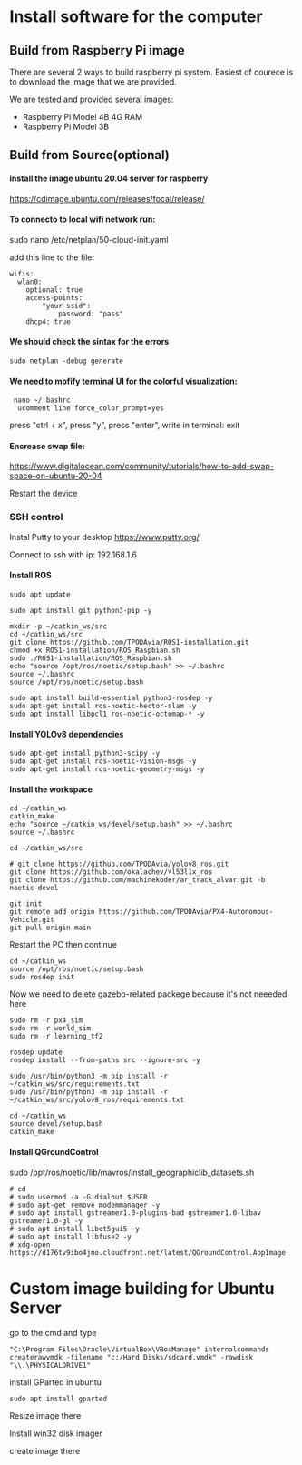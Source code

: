 # Install software for the computer 

## Build from Raspberry Pi image

There are several 2 ways to build raspberry pi system. Easiest of courece is to download the image that we are provided.

We are tested and provided several images:
- Raspberry Pi Model 4B 4G RAM
- Raspberry Pi Model 3B

## Build from Source(optional)

#### install the image ubuntu 20.04 server for raspberry
https://cdimage.ubuntu.com/releases/focal/release/


#### To connecto to local wifi network run:

sudo nano /etc/netplan/50-cloud-init.yaml

add this line to the file:
```
wifis:
  wlan0:
    optional: true
    access-points:
        "your-ssid":
            password: "pass"
    dhcp4: true
```
#### We should check the sintax for the errors
```
sudo netplan -debug generate
```
#### We need to mofify terminal UI for the colorful visualization:
```
 nano ~/.bashrc
  ucomment line force_color_prompt=yes
```
press "ctrl + x", press "y", press "enter", write in terminal: exit

#### Encrease swap file:
https://www.digitalocean.com/community/tutorials/how-to-add-swap-space-on-ubuntu-20-04

Restart the device

### SSH control

Instal Putty to your desktop
https://www.putty.org/

Connect to ssh with ip: 192.168.1.6

#### Install ROS
```
sudo apt update
```
```
sudo apt install git python3-pip -y
```
```
mkdir -p ~/catkin_ws/src
cd ~/catkin_ws/src
git clone https://github.com/TPODAvia/ROS1-installation.git
chmod +x ROS1-installation/ROS_Raspbian.sh
sudo ./ROS1-installation/ROS_Raspbian.sh
echo "source /opt/ros/noetic/setup.bash" >> ~/.bashrc
source ~/.bashrc
source /opt/ros/noetic/setup.bash
```
```
sudo apt install build-essential python3-rosdep -y
sudo apt-get install ros-noetic-hector-slam -y
sudo apt install libpcl1 ros-noetic-octomap-* -y
```

#### Install YOLOv8 dependencies

```
sudo apt-get install python3-scipy -y
sudo apt-get install ros-noetic-vision-msgs -y
sudo apt-get install ros-noetic-geometry-msgs -y
```

#### Install the workspace
```
cd ~/catkin_ws
catkin_make
echo "source ~/catkin_ws/devel/setup.bash" >> ~/.bashrc
source ~/.bashrc
```
```
cd ~/catkin_ws/src

# git clone https://github.com/TPODAvia/yolov8_ros.git
git clone https://github.com/okalachev/vl53l1x_ros
git clone https://github.com/machinekoder/ar_track_alvar.git -b noetic-devel

git init
git remote add origin https://github.com/TPODAvia/PX4-Autonomous-Vehicle.git
git pull origin main
```

Restart the PC then continue

```
cd ~/catkin_ws
source /opt/ros/noetic/setup.bash
sudo rosdep init
```
Now we need to delete gazebo-related packege because it's not neeeded here
```
sudo rm -r px4_sim
sudo rm -r world_sim
sudo rm -r learning_tf2
```
```
rosdep update
rosdep install --from-paths src --ignore-src -y
```
```
sudo /usr/bin/python3 -m pip install -r ~/catkin_ws/src/requirements.txt
sudo /usr/bin/python3 -m pip install -r ~/catkin_ws/src/yolov8_ros/requirements.txt
```

```
cd ~/catkin_ws
source devel/setup.bash
catkin_make
```

#### Install QGroundControl
sudo /opt/ros/noetic/lib/mavros/install_geographiclib_datasets.sh
```
# cd
# sudo usermod -a -G dialout $USER
# sudo apt-get remove modemmanager -y
# sudo apt install gstreamer1.0-plugins-bad gstreamer1.0-libav gstreamer1.0-gl -y
# sudo apt install libqt5gui5 -y
# sudo apt install libfuse2 -y
# xdg-open https://d176tv9ibo4jno.cloudfront.net/latest/QGroundControl.AppImage
```

# Custom image building for Ubuntu Server

go to the cmd and type
```
"C:\Program Files\Oracle\VirtualBox\VBoxManage" internalcommands createrawvmdk -filename "c:/Hard Disks/sdcard.vmdk" -rawdisk "\\.\PHYSICALDRIVE1"

```

install GParted in ubuntu
```
sudo apt install gparted
```
Resize image there

Install win32 disk imager

create image there

